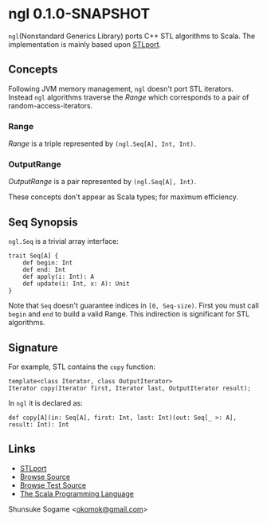 
# ngl 0.1.0-SNAPSHOT

`ngl`(Nonstandard Generics Library) ports C++ STL algorithms to Scala.
The implementation is mainly based upon [STLport].



## Concepts

Following JVM memory management, `ngl` doesn't port STL iterators.
Instead `ngl` algorithms traverse the _Range_ which corresponds to a pair of random-access-iterators.


### Range

_Range_ is a triple represented by `(ngl.Seq[A], Int, Int)`.


### OutputRange

_OutputRange_ is a pair represented by `(ngl.Seq[A], Int)`.


These concepts don't appear as Scala types; for maximum efficiency.


## Seq Synopsis

`ngl.Seq` is a trivial array interface:

    trait Seq[A] {
        def begin: Int
        def end: Int
        def apply(i: Int): A
        def update(i: Int, x: A): Unit
    }

Note that `Seq` doesn't guarantee indices in `[0, Seq-size)`.
First you must call `begin` and `end` to build a valid Range.
This indirection is significant for STL algorithms.




## Signature

For example, STL contains the `copy` function:

    template<class Iterator, class OutputIterator>
    Iterator copy(Iterator first, Iterator last, OutputIterator result);

In `ngl` it is declared as:

    def copy[A](in: Seq[A], first: Int, last: Int)(out: Seq[_ >: A], result: Int): Int




## Links

* [STLport]
* [Browse Source]
* [Browse Test Source]
* [The Scala Programming Language]

Shunsuke Sogame <<okomok@gmail.com>>


[MIT License]: http://www.opensource.org/licenses/mit-license.php "MIT License"
[STLport]: http://www.stlport.org/ "STLport"
[Browse Source]: http://github.com/okomok/ngl/tree/master/src/main/scala "Browse Source"
[Browse Test Source]: http://github.com/okomok/ngl/tree/master/src/test/scala "Browse Test Source"
[The Scala Programming Language]: http://www.scala-lang.org/ "The Scala Programming Language"
